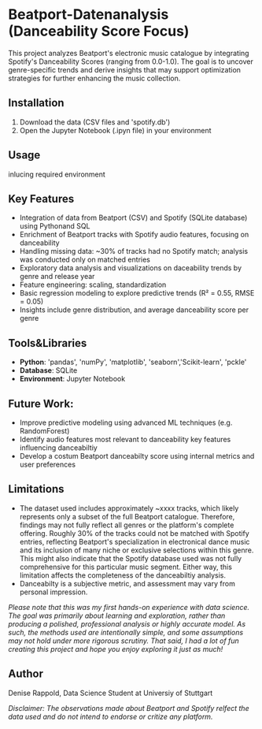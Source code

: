 # Beatport-Datenanalysis (Danceability Score Focus)

This project analyzes Beatport's electronic music catalogue by integrating Spotify's Danceability Scores (ranging from 0.0-1.0). The goal is to uncover genre-specific trends and derive insights that may support optimization strategies for further enhancing the music collection.

## Installation
1. Download the data (CSV files and 'spotify.db')
2. Open the Jupyter Notebook (.ipyn file) in your environment

## Usage
inlucing required environment

## Key Features
- Integration of data from Beatport (CSV) and Spotify (SQLite database) using Pythonand SQL
- Enrichment of Beatport tracks with Spotify audio features, focusing on danceability
- Handling missing data: ~30% of tracks had no Spotify match; analysis was conducted only on matched entries
- Exploratory data analysis and visualizations on daceability trends by genre and release year
- Feature engineering: scaling, standardization
- Basic regression modeling to explore predictive trends (R² = 0.55, RMSE = 0.05)
- Insights include genre distribution, and average danceability score per genre

## Tools&Libraries
- **Python**: 'pandas', 'numPy', 'matplotlib', 'seaborn','Scikit-learn', 'pckle'
- **Database**: SQLite
- **Environment**: Jupyter Notebook

## Future Work:
- Improve predictive modeling using advanced ML techniques (e.g. RandomForest)
- Identify audio features most relevant to danceability key features influencing danceabiltiy
- Develop a costum Beatport danceabilty score using internal metrics and user preferences

## Limitations

- The dataset used includes approximately ~xxxx tracks, which likely represents only a subset of the full Beatport catalogue. Therefore, findings may not fully reflect all genres or the platform's complete offering.
 Roughly 30% of the tracks could not be matched with Spotify entries, reflecting Beatport's specialization in electronical dance music and its inclusion of many niche or exclusive selections within this genre. This might also indicate that the Spotify database used was not fully comprehensive for this particular music segment. Either way, this limitation affects the completeness of the danceabiltiy analysis.
- Danceabilty is a subjective metric, and assessment may vary from personal impression.

*Please note that this was my first hands-on experience with data science. The goal was primarily about learning and exploration, rather than producing a* *polished, professional analysis or highly accurate model. As such, the methods used are intentionally simple, and some assumptions may not hold under more* *rigorous scrutiny.* 
*That said, I had a lot of fun creating this project and hope you enjoy exploring it just as much!*


## Author
Denise Rappold, Data Science Student at Universiy of Stuttgart

*Disclaimer: The observations made about Beatport and Spotify relfect the data used and do not intend to endorse or critize any platform.*
